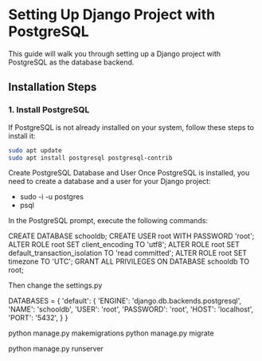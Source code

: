 # Setting Up Django Project with PostgreSQL

This guide will walk you through setting up a Django project with PostgreSQL as the database backend.

## Installation Steps

### 1. Install PostgreSQL

If PostgreSQL is not already installed on your system, follow these steps to install it:

```sh
sudo apt update
sudo apt install postgresql postgresql-contrib
```

Create PostgreSQL Database and User
Once PostgreSQL is installed, you need to create a database and a user for your Django project:

- sudo -i -u postgres
- psql

In the PostgreSQL prompt, execute the following commands:

CREATE DATABASE schooldb;
CREATE USER root WITH PASSWORD 'root';
ALTER ROLE root SET client_encoding TO 'utf8';
ALTER ROLE root SET default_transaction_isolation TO 'read committed';
ALTER ROLE root SET timezone TO 'UTC';
GRANT ALL PRIVILEGES ON DATABASE schooldb TO root;

Then change the settings.py

DATABASES = {
    'default': {
        'ENGINE': 'django.db.backends.postgresql',
        'NAME': 'schooldb',
        'USER': 'root',
        'PASSWORD': 'root',
        'HOST': 'localhost',
        'PORT': '5432',
    }
}

python manage.py makemigrations
python manage.py migrate


python manage.py runserver

